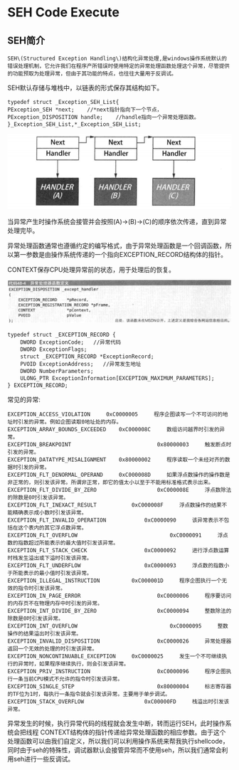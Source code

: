 # SEH Code Execute

## SEH简介

    SEH\(Structured Exception Handling\)结构化异常处理,是windows操作系统默认的错误处理机制，它允许我们在程序产所错误时使用特定的异常处理函数处理这个异常，尽管提供的功能预取为处理异常，但由于其功能的特点，也往往大量用于反调试。

SEH默认存储与堆栈中，以链表的形式保存其结构如下。

```text
typedef struct _Exception_SEH_List{	
PException_SEH *next;    //*next指针指向下一个节点，	
PException_DISPOSITION handle;    //handle指向一个异常处理函数。
}_Exception_SEH_List,*_Exception_SEH_List;
```

![](../.gitbook/assets/image%20%2890%29.png)

当异常产生时操作系统会接管并会按照\(A\)-&gt;\(B\)-&gt;\(C\)的顺序依次传递，直到异常处理完毕。

异常处理函数通常也遵循约定的编写格式，由于异常处理函数是一个回调函数，所以第一参数是由操作系统传递的一个指向EXCEPTION\_RECORD结构体的指针。

CONTEXT保存CPU处理异常前的状态，用于处理后的恢复。

![](../.gitbook/assets/image%20%2891%29.png)

```text
typedef struct _EXCEPTION_RECORD {
    DWORD ExceptionCode;   //异常代码
    DWORD ExceptionFlags;
    struct _EXCEPTION_RECORD *ExceptionRecord;
    PVOID ExceptionAddress;   //异常发生地址
    DWORD NumberParameters;
    ULONG_PTR ExceptionInformation[EXCEPTION_MAXIMUM_PARAMETERS];
} EXCEPTION_RECORD;
```

常见的异常:

```text
EXCEPTION_ACCESS_VIOLATION     0xC0000005     程序企图读写一个不可访问的地址时引发的异常。例如企图读取0地址处的内存。
EXCEPTION_ARRAY_BOUNDS_EXCEEDED    0xC000008C     数组访问越界时引发的异常。
EXCEPTION_BREAKPOINT                           0x80000003     触发断点时引发的异常。
EXCEPTION_DATATYPE_MISALIGNMENT    0x80000002     程序读取一个未经对齐的数据时引发的异常。
EXCEPTION_FLT_DENORMAL_OPERAND     0xC000008D     如果浮点数操作的操作数是非正常的，则引发该异常。所谓非正常，即它的值太小以至于不能用标准格式表示出来。
EXCEPTION_FLT_DIVIDE_BY_ZERO                   0xC000008E     浮点数除法的除数是0时引发该异常。
EXCEPTION_FLT_INEXACT_RESULT           0xC000008F     浮点数操作的结果不能精确表示成小数时引发该异常。
EXCEPTION_FLT_INVALID_OPERATION            0xC0000090     该异常表示不包括在这个表内的其它浮点数异常。
EXCEPTION_FLT_OVERFLOW                             0xC0000091     浮点数的指数超过所能表示的最大值时引发该异常。
EXCEPTION_FLT_STACK_CHECK                  0xC0000092     进行浮点数运算时栈发生溢出或下溢时引发该异常。
EXCEPTION_FLT_UNDERFLOW                    0xC0000093     浮点数的指数小于所能表示的最小值时引发该异常。
EXCEPTION_ILLEGAL_INSTRUCTION          0xC000001D     程序企图执行一个无效的指令时引发该异常。
EXCEPTION_IN_PAGE_ERROR                        0xC0000006     程序要访问的内存页不在物理内存中时引发的异常。
EXCEPTION_INT_DIVIDE_BY_ZERO                   0xC0000094     整数除法的除数是0时引发该异常。
EXCEPTION_INT_OVERFLOW                             0xC0000095     整数操作的结果溢出时引发该异常。
EXCEPTION_INVALID_DISPOSITION                  0xC0000026     异常处理器返回一个无效的处理的时引发该异常。
EXCEPTION_NONCONTINUABLE_EXCEPTION     0xC0000025     发生一个不可继续执行的异常时，如果程序继续执行，则会引发该异常。
EXCEPTION_PRIV_INSTRUCTION                     0xC0000096     程序企图执行一条当前CPU模式不允许的指令时引发该异常。
EXCEPTION_SINGLE_STEP                          0x80000004     标志寄存器的TF位为1时，每执行一条指令就会引发该异常。主要用于单步调试。
EXCEPTION_STACK_OVERFLOW                   0xC00000FD     栈溢出时引发该异常。
```

异常发生的时候，执行异常代码的线程就会发生中断，转而运行SEH，此时操作系统会把线程 CONTEXT结构体的指针传递给异常处理函数的相应参数。由于这个处理函数可以由我们自定义，所以我们可以利用操作系统来帮我执行shellcode，同时由于seh的特殊性，调试器默认会接管异常而不使用seh，所以我们通常会利用seh进行一些反调试。

